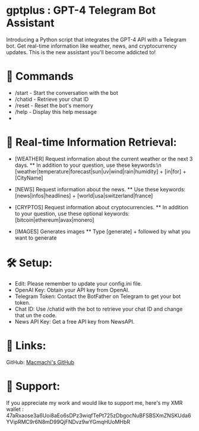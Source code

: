 # gptplus : GPT-4 Telegram Bot Assistant

Introducing a Python script that integrates the GPT-4 API with a Telegram bot. Get real-time information like weather, news, and cryptocurrency updates. This is the new assistant you'll become addicted to!

# 🚀 Commands
* /start - Start the conversation with the bot
* /chatid - Retrieve your chat ID
* /reset - Reset the bot's memory
* /help - Display this help message
* 
# 📡 Real-time Information Retrieval:

* [WEATHER] Request information about the current weather or the next 3 days.
** In addition to your question, use these keywords:\n   [weather|temperature|forecast|sun|uv|wind|rain|humidity] + [in|for] + [CityName]  

* [NEWS] Request information about the news.
** Use these keywords: [news|infos|headlines] + [world|usa|switzerland|france]  

* [CRYPTOS] Request information about cryptocurrencies.
** In addition to your question, use these optional keywords: [bitcoin|ethereum|avax|monero]

* [IMAGES] Generates images
** Type [generate] + followed by what you want to generate

# 🛠 Setup:

* Edit: Please remember to update your config.ini file.
* OpenAI Key: Obtain your API key from OpenAI.
* Telegram Token: Contact the BotFather on Telegram to get your bot token.
* Chat ID: Use /chatid with the bot to retrieve your chat ID and change that un the code.
* News API Key: Get a free API key from NewsAPI.

# 🔗 Links:
GitHub: [Macmachi's GitHub](https://github.com/Macmachi )

# 💖 Support:
If you appreciate my work and would like to support me, here's my XMR wallet : 47aRxaose3a6Uoi8aEo6sDPz3wiqfTePt725zDbgocNuBFSBSXmZNSKUda6YVipRMC9r6N8mD99QjFNDvz9wYGmqHUoMHbR  
